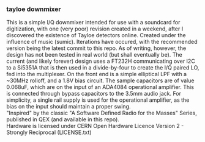### tayloe downmixer
This is a simple I/Q downmixer intended for use with a soundcard for digitization, with one (very poor) revision created in a weekend, after I discovered the existence of Tayloe detectors online. Created under the influence of music (sumic). Iterations have occured, with the recommended version being the latest commit to this repo. As of writing, however, the design has not been tested in real world (but shall eventually be). The current (and likely forever) design uses a FT232H communicating over I2C to a Si5351A that is then used in a divide-by-four to create the I/Q paired LO, fed into the multiplexer. On the front end is a simple elliptical LPF with a ~30MHz rolloff, and a 1.8V bias circuit. The sample capacitors are of value 0.068uF, which are on the input of an ADA4084 operational amplifier. This is connected through bypass capacitors to the 3.5mm audio jack. For simplicity, a single rail supply is used for the operational amplifier, as the bias on the input should maintain a proper swing.\
"Inspired" by the classic "A Software Defined Radio for the Masses" Series, published in QEX (and available in this repo).\
Hardware is licensed under CERN Open Hardware Licence Version 2 - Strongly Reciprocal (LICENSE.txt)